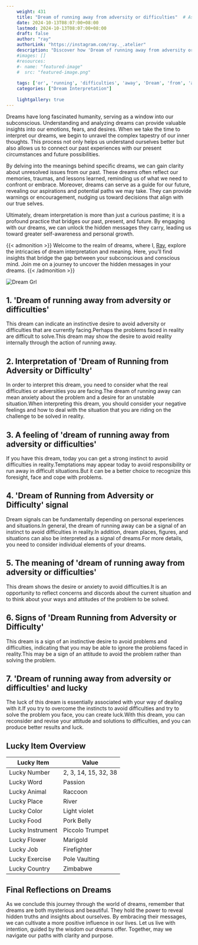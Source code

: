 ```yaml
---
    weight: 431
    title: "Dream of running away from adversity or difficulties"  # Assuming 'title' column exists
    date: 2024-10-13T08:07:00+08:00
    lastmod: 2024-10-13T08:07:00+08:00
    draft: false
    author: "ray"
    authorLink: "https://instagram.com/ray._.atelier"
    description: "Discover how 'Dream of running away from adversity or difficulties' can interpret your future and uncover its significant meanings in your life."
    #images: []
    #resources:
    #- name: "featured-image"
    #  src: "featured-image.png"
    
    tags: ['or', 'running', 'difficulties', 'away', 'Dream', 'from', 'adversity', 'of']
    categories: ["Dream Interpretation"]
    
    lightgallery: true
---
```

    
Dreams have long fascinated humanity, serving as a window into our subconscious. Understanding and analyzing dreams can provide valuable insights into our emotions, fears, and desires. When we take the time to interpret our dreams, we begin to unravel the complex tapestry of our inner thoughts. This process not only helps us understand ourselves better but also allows us to connect our past experiences with our present circumstances and future possibilities.

By delving into the meanings behind specific dreams, we can gain clarity about unresolved issues from our past. These dreams often reflect our memories, traumas, and lessons learned, reminding us of what we need to confront or embrace. Moreover, dreams can serve as a guide for our future, revealing our aspirations and potential paths we may take. They can provide warnings or encouragement, nudging us toward decisions that align with our true selves.

Ultimately, dream interpretation is more than just a curious pastime; it is a profound practice that bridges our past, present, and future. By engaging with our dreams, we can unlock the hidden messages they carry, leading us toward greater self-awareness and personal growth.

{{< admonition >}}
Welcome to the realm of dreams, where I, [Ray](https://instagram.com/ray._.atelier), explore the intricacies of dream interpretation and meaning. Here, you’ll find insights that bridge the gap between your subconscious and conscious mind. Join me on a journey to uncover the hidden messages in your dreams.
{{< /admonition >}}

![Dream Grl](https://cdn.pixabay.com/photo/2017/11/02/03/35/gothic-2910057_1280.jpg "Dream Grl")

## 1. 'Dream of running away from adversity or difficulties'
This dream can indicate an instinctive desire to avoid adversity or difficulties that are currently facing.Perhaps the problems faced in reality are difficult to solve.This dream may show the desire to avoid reality internally through the action of running away.

## 2. Interpretation of 'Dream of Running from Adversity or Difficulty'
In order to interpret this dream, you need to consider what the real difficulties or adversities you are facing.The dream of running away can mean anxiety about the problem and a desire for an unstable situation.When interpreting this dream, you should consider your negative feelings and how to deal with the situation that you are riding on the challenge to be solved in reality.

## 3. A feeling of 'dream of running away from adversity or difficulties'
If you have this dream, today you can get a strong instinct to avoid difficulties in reality.Temptations may appear today to avoid responsibility or run away in difficult situations.But it can be a better choice to recognize this foresight, face and cope with problems.

## 4. 'Dream of Running from Adversity or Difficulty' signal
Dream signals can be fundamentally depending on personal experiences and situations.In general, the dream of running away can be a signal of an instinct to avoid difficulties in reality.In addition, dream places, figures, and situations can also be interpreted as a signal of dreams.For more details, you need to consider individual elements of your dreams.

## 5. The meaning of 'dream of running away from adversity or difficulties'
This dream shows the desire or anxiety to avoid difficulties.It is an opportunity to reflect concerns and discords about the current situation and to think about your ways and attitudes of the problem to be solved.

## 6. Signs of 'Dream Running from Adversity or Difficulty'
This dream is a sign of an instinctive desire to avoid problems and difficulties, indicating that you may be able to ignore the problems faced in reality.This may be a sign of an attitude to avoid the problem rather than solving the problem.

## 7. 'Dream of running away from adversity or difficulties' and lucky
The luck of this dream is essentially associated with your way of dealing with it.If you try to overcome the instincts to avoid difficulties and try to solve the problem you face, you can create luck.With this dream, you can reconsider and revise your attitude and solutions to difficulties, and you can produce better results and luck.

## Lucky Item Overview
| Lucky Item          | Value              |
|---------------|--------------------|
| Lucky Number        | 2, 3, 14, 15, 32, 38  |
| Lucky Word          | Passion |
| Lucky Animal        | Raccoon |
| Lucky Place         | River     |
| Lucky Color         | Light violet     |
| Lucky Food          | Pork Belly      |
| Lucky Instrument    | Piccolo Trumpet |
| Lucky Flower        | Marigold    |
| Lucky Job           | Firefighter       |
| Lucky Exercise      | Pole Vaulting  |
| Lucky Country       | Zimbabwe    |


##  Final Reflections on Dreams

As we conclude this journey through the world of dreams, remember that dreams are both mysterious and beautiful. They hold the power to reveal hidden truths and insights about ourselves. By embracing their messages, we can cultivate a more positive influence in our lives. Let us live with intention, guided by the wisdom our dreams offer. Together, may we navigate our paths with clarity and purpose.
